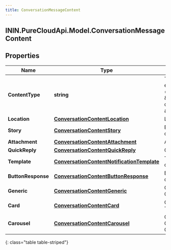 ```yaml
---
title: ConversationMessageContent
---
```

## ININ.PureCloudApi.Model.ConversationMessageContent

## Properties

|Name | Type | Description | Notes|
|------------ | ------------- | ------------- | -------------|
| **ContentType** | **string** | Type of this content element. If contentType = \&quot;Attachment\&quot; only one item is allowed. | |
| **Location** | [**ConversationContentLocation**](ConversationContentLocation.html) | Location content. | [optional] |
| **Story** | [**ConversationContentStory**](ConversationContentStory.html) | Ephemeral story content. | [optional] |
| **Attachment** | [**ConversationContentAttachment**](ConversationContentAttachment.html) | Attachment content. | [optional] |
| **QuickReply** | [**ConversationContentQuickReply**](ConversationContentQuickReply.html) | Quick reply content. | [optional] |
| **Template** | [**ConversationContentNotificationTemplate**](ConversationContentNotificationTemplate.html) | Template notification content. | [optional] |
| **ButtonResponse** | [**ConversationContentButtonResponse**](ConversationContentButtonResponse.html) | Button response content. | [optional] |
| **Generic** | [**ConversationContentGeneric**](ConversationContentGeneric.html) | Generic Template Object | [optional] |
| **Card** | [**ConversationContentCard**](ConversationContentCard.html) | Card (Generic Template) Object | [optional] |
| **Carousel** | [**ConversationContentCarousel**](ConversationContentCarousel.html) | Carousel (Multiple Generic Template) Object | [optional] |
{: class="table table-striped"}


